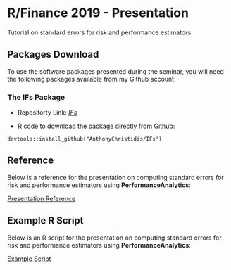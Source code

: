 # R/Finance 2019 - Presentation

Tutorial on standard errors for risk and performance estimators.

## Packages Download

To use the software packages presented during the seminar, you will need the following packages available from my Github account:

### The IFs Package

* Repositorty Link: [*IFs*](https://github.com/AnthonyChristidis/IFs)

* R code to download the package directly from Github: 
```
devtools::install_github("AnthonyChristidis/IFs")
```

## Reference

Below is a reference for the presentation on computing standard errors for risk and performance estimators using **PerformanceAnalytics**:

[Presentation Reference](https://drive.google.com/open?id=1-F7bNve9vyEIi6csrf0jkaai7GrWjOVl)

## Example R Script

Below is an R script for the presentation on computing standard errors for risk and performance estimators using **PerformanceAnalytics**:

[Example Script](https://drive.google.com/open?id=1Wk3YeVs5xS_Nr4rJIv9b-zsxdP55D6Vk)
